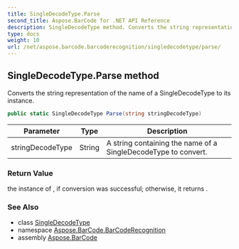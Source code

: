 ```yaml
---
title: SingleDecodeType.Parse
second_title: Aspose.BarCode for .NET API Reference
description: SingleDecodeType method. Converts the string representation of the name of a SingleDecodeType to its instance
type: docs
weight: 10
url: /net/aspose.barcode.barcoderecognition/singledecodetype/parse/
---
```

## SingleDecodeType.Parse method

Converts the string representation of the name of a SingleDecodeType to its instance.

```csharp
public static SingleDecodeType Parse(string stringDecodeType)
```

| Parameter | Type | Description |
| --- | --- | --- |
| stringDecodeType | String | A string containing the name of a SingleDecodeType to convert. |

### Return Value

the instance of , if conversion was successful; otherwise, it returns .

### See Also

* class [SingleDecodeType](../)
* namespace [Aspose.BarCode.BarCodeRecognition](../../../aspose.barcode.barcoderecognition/)
* assembly [Aspose.BarCode](../../../)


